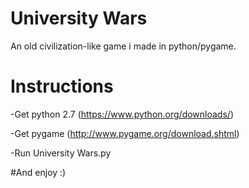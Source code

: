 # University Wars
An old civilization-like game i made in python/pygame.

# Instructions
-Get python 2.7 (https://www.python.org/downloads/)

-Get pygame (http://www.pygame.org/download.shtml)

-Run University Wars.py 

#And enjoy :)
